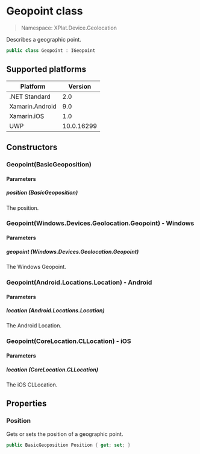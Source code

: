 # Geopoint class

> Namespace: XPlat.Device.Geolocation

Describes a geographic point.

```csharp
public class Geopoint : IGeopoint
```

## Supported platforms

| Platform | Version |
| --- | --- |
| .NET Standard | 2.0 |
| Xamarin.Android | 9.0 |
| Xamarin.iOS  | 1.0 |
| UWP | 10.0.16299 |

## Constructors

### Geopoint(BasicGeoposition)

#### Parameters
##### position (BasicGeoposition)
The position.

### Geopoint(Windows.Devices.Geolocation.Geopoint) - Windows

#### Parameters
##### geopoint (Windows.Devices.Geolocation.Geopoint)
The Windows Geopoint.

### Geopoint(Android.Locations.Location) - Android

#### Parameters
##### location (Android.Locations.Location)
The Android Location.

### Geopoint(CoreLocation.CLLocation) - iOS

#### Parameters
##### location (CoreLocation.CLLocation)
The iOS CLLocation.

## Properties

### Position

Gets or sets the position of a geographic point.

```csharp
public BasicGeoposition Position { get; set; }
```
